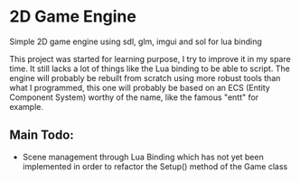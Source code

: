 # 2D Game Engine
Simple 2D game engine using sdl, glm, imgui and sol for lua binding

This project was started for learning purpose, I try to improve it in my spare time. It still lacks a lot of things like the Lua binding to be able to script. The engine will probably be rebuilt from scratch using more robust tools than what I programmed, this one will probably be based on an ECS (Entity Component System) worthy of the name, like the famous "entt" for example.

## Main Todo:
- Scene management through Lua Binding which has not yet been implemented in order to refactor the Setup() method of the Game class
